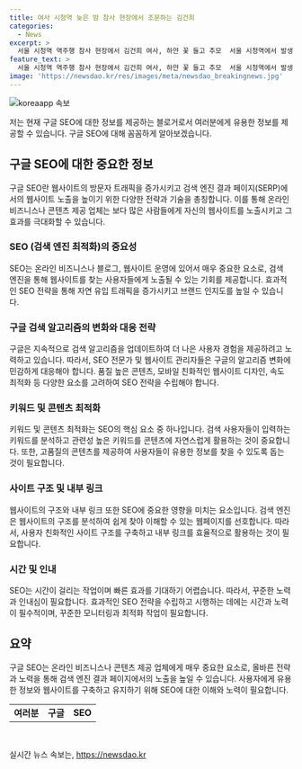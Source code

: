 ```yaml
---
title: 여사 시청역 늦은 밤 참사 현장에서 조문하는 김건희
categories:
  - News
excerpt: >
  서울 시청역 역주행 참사 현장에서 김건희 여사, 하얀 꽃 들고 추모  서울 시청역에서 발생한 참사 현장을 찾은 김건희 여사가 인터넷 커뮤니티에 등장하며 화제를 모으고 있다. 검은 옷을 입고 하얀 꽃을 든 그녀는 사망자들을 추모하는 모습으로 포착되었으며, 이는 대통령실에서 사전 공지되지 않은 일정으로 전해졌다. 지난 1일의 참사로부터 발생한 사고 현장에서의 김 여사의 모습은 사람들로 하여금 깊은 감정에 이끌며 이목을 끌고 있다.
feature_text: >
  서울 시청역 역주행 참사 현장에서 김건희 여사, 하얀 꽃 들고 추모  서울 시청역에서 발생한 참사 현장을 찾은 김건희 여사가 인터넷 커뮤니티에 등장하며 화제를 모으고 있다. 검은 옷을 입고 하얀 꽃을 든 그녀는 사망자들을 추모하는 모습으로 포착되었으며, 이는 대통령실에서 사전 공지되지 않은 일정으로 전해졌다. 지난 1일의 참사로부터 발생한 사고 현장에서의 김 여사의 모습은 사람들로 하여금 깊은 감정에 이끌며 이목을 끌고 있다.
image: 'https://newsdao.kr/res/images/meta/newsdao_breakingnews.jpg'
---
```


<p><img src="https://newsdao.kr/res/images/meta/newsdao_breakingnews.jpg" alt="koreaapp 속보" /></p>

<p>저는 현재 구글 SEO에 대한 정보를 제공하는 블로거로서 여러분에게 유용한 정보를 제공할 수 있습니다. 구글 SEO에 대해 꼼꼼하게 알아보겠습니다.</p>

<h2 data-ke-size="size26">구글 SEO에 대한 중요한 정보</h2>

<p data-ke-size="size16">구글 SEO란 웹사이트의 방문자 트래픽을 증가시키고 검색 엔진 결과 페이지(SERP)에서의 웹사이트 노출을 높이기 위한 다양한 전략과 기술을 총칭합니다. 이를 통해 온라인 비즈니스나 콘텐츠 제공 업체는 보다 많은 사람들에게 자신의 웹사이트를 노출시키고 그 효과를 극대화할 수 있습니다.</p>

<h3>SEO (검색 엔진 최적화)의 중요성</h3>

<p data-ke-size="size16">SEO는 온라인 비즈니스나 블로그, 웹사이트 운영에 있어서 매우 중요한 요소로, 검색 엔진을 통해 웹사이트를 찾는 사용자들에게 노출될 수 있는 기회를 제공합니다. 효과적인 SEO 전략을 통해 자연 유입 트래픽을 증가시키고 브랜드 인지도를 높일 수 있습니다.</p>

<h3>구글 검색 알고리즘의 변화와 대응 전략</h3>

<p data-ke-size="size16">구글은 지속적으로 검색 알고리즘을 업데이트하여 더 나은 사용자 경험을 제공하려고 노력하고 있습니다. 따라서, SEO 전문가 및 웹사이트 관리자들은 구글의 알고리즘 변화에 민감하게 대응해야 합니다. 품질 높은 콘텐츠, 모바일 친화적인 웹사이트 디자인, 속도 최적화 등 다양한 요소를 고려하여 SEO 전략을 수립해야 합니다.</p>

<h3>키워드 및 콘텐츠 최적화</h3>

<p data-ke-size="size16">키워드 및 콘텐츠 최적화는 SEO의 핵심 요소 중 하나입니다. 검색 사용자들이 입력하는 키워드를 분석하고 관련성 높은 키워드를 콘텐츠에 자연스럽게 활용하는 것이 중요합니다. 또한, 고품질의 콘텐츠를 제공하여 사용자들이 유용한 정보를 찾을 수 있도록 돕는 것이 필요합니다.</p>

<h3>사이트 구조 및 내부 링크</h3>

<p data-ke-size="size16">웹사이트의 구조와 내부 링크 또한 SEO에 중요한 영향을 미치는 요소입니다. 검색 엔진은 웹사이트의 구조를 분석하여 쉽게 찾아 이해할 수 있는 웹페이지를 선호합니다. 따라서, 사용자 친화적인 사이트 구조를 구축하고 내부 링크를 효율적으로 활용하는 것이 필요합니다.</p>

<h3>시간 및 인내</h3>

<p data-ke-size="size16">SEO는 시간이 걸리는 작업이며 빠른 효과를 기대하기 어렵습니다. 따라서, 꾸준한 노력과 인내심이 필요합니다. 효과적인 SEO 전략을 수립하고 시행하는 데에는 시간과 노력이 필수적이며, 꾸준한 모니터링과 최적화 작업이 필요합니다.</p>

<h2 data-ke-size="size26">요약</h2>

<p data-ke-size="size16">구글 SEO는 온라인 비즈니스나 콘텐츠 제공 업체에게 매우 중요한 요소로, 올바른 전략과 노력을 통해 검색 엔진 결과 페이지에서의 노출을 높일 수 있습니다. 사용자에게 유용한 정보와 웹사이트를 구축하고 유지하기 위해 SEO에 대한 이해와 노력이 필요합니다.</p>

<table>
    <tr>
        <td style="text-align: center; height: 17px;"><b>여러분</b></td>
        <td style="text-align: center; height: 17px;"><b>구글</b></td>
        <td style="text-align: center; height: 17px;"><b>SEO</b></td>
    </tr>
</table>

<p data-ke-size="size16">&nbsp;</p>
실시간 뉴스 속보는, <a href="https://newsdao.kr" rel="dofollow">https://newsdao.kr</a>


